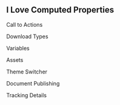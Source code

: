## I Love Computed Properties

Call to Actions

Download Types

Variables

Assets

Theme Switcher

Document Publishing

Tracking Details
